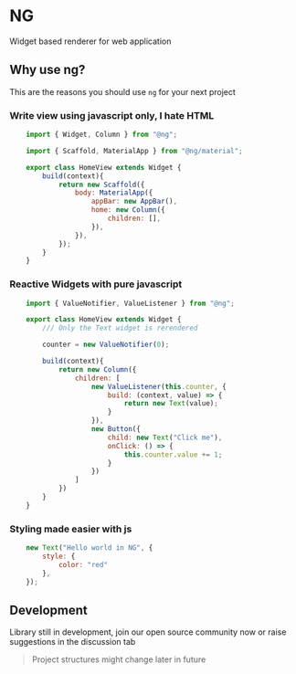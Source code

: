 # NG

Widget based renderer for web application

## Why use ng?

This are the reasons you should use `ng` for your next project

### Write view using javascript only, I hate HTML

```js
    import { Widget, Column } from "@ng";

    import { Scaffold, MaterialApp } from "@ng/material";

    export class HomeView extends Widget {
        build(context){
            return new Scaffold({
                body: MaterialApp({
                    appBar: new AppBar(),
                    home: new Column({
                        children: [],
                    }),
                }),
            });
        }
    }
```

### Reactive Widgets with pure javascript

```js
    import { ValueNotifier, ValueListener } from "@ng";

    export class HomeView extends Widget {
        /// Only the Text widget is rerendered

        counter = new ValueNotifier(0);

        build(context){
            return new Column({
                children: [
                    new ValueListener(this.counter, {
                        build: (context, value) => {
                            return new Text(value);
                        }
                    }),
                    new Button({
                        child: new Text("Click me"),
                        onClick: () => {
                            this.counter.value += 1;
                        }
                    })
                ]
            })
        }
    }
```

### Styling made easier with js

```js
    new Text("Hello world in NG", {
        style: {
            color: "red"
        },
    });
```

## Development

Library still in development, join our open source community now or raise suggestions in the discussion tab

> Project structures might change later in future 

